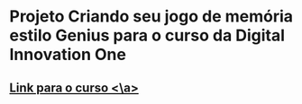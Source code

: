 # Projeto Criando seu jogo de memória estilo Genius para o curso da Digital Innovation One

## <a href="https://web.digitalinnovation.one/project/criando-seu-jogo-de-memoria-estilo-genius/learning/16120f2b-629b-4fd5-b69b-ee8e4f5f1ff4?back=/track/javascript-game-developer&bootcamp_id=598f2ee3-6af1-4370-a843-2cb9afe2f70f"> Link para o curso <\a>